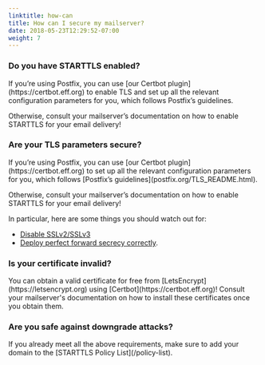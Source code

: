 ```yaml
---
linktitle: how-can
title: How can I secure my mailserver?
date: 2018-05-23T12:29:52-07:00
weight: 7
---
```


<h3>Do you have STARTTLS enabled?</h3>
If you’re using Postfix, you can use [our Certbot plugin](https://certbot.eff.org) to enable TLS and set up all the relevant configuration parameters for you, which follows Postfix’s guidelines.

Otherwise, consult your mailserver’s documentation on how to enable STARTTLS for your email delivery!

<h3>Are your TLS parameters secure?</h3>
If you’re using Postfix, you can use [our Certbot plugin](https://certbot.eff.org) to set up all the relevant configuration parameters for you, which follows [Postfix’s guidelines](postfix.org/TLS_README.html).

Otherwise, consult your mailserver’s documentation on how to enable STARTTLS for your email delivery!

In particular, here are some things you should watch out for:
 - [Disable SSLv2/SSLv3](disablessl3.com)
 - [Deploy perfect forward secrecy correctly](https://weakdh.org/sysadmin.html).

<h3>Is your certificate invalid?</h3>
You can obtain a valid certificate for free from [LetsEncrypt](https://letsencrypt.org) using [Certbot](https://certbot.eff.org)! Consult your mailserver's documentation on how to install these certificates once you obtain them.

<h3>Are you safe against downgrade attacks?</h3>
If you already meet all the above requirements, make sure to add your domain to the [STARTTLS Policy List](/policy-list).
